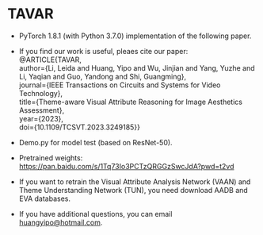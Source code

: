 # TAVAR

* PyTorch 1.8.1 (with Python 3.7.0) implementation of the following paper.

* If you find our work is useful, pleaes cite our paper:  
@ARTICLE{TAVAR,  
  author={Li, Leida and Huang, Yipo and Wu, Jinjian and Yang, Yuzhe and Li, Yaqian and Guo, Yandong and Shi, Guangming},  
  journal={IEEE Transactions on Circuits and Systems for Video Technology},   
  title={Theme-aware Visual Attribute Reasoning for Image Aesthetics Assessment},   
  year={2023},  
  doi={10.1109/TCSVT.2023.3249185}} 

* Demo.py for model test (based on ResNet-50).

* Pretrained weights: https://pan.baidu.com/s/1Tq73Io3PCTzQRGGzSwcJdA?pwd=t2vd 

* If you want to retrain the Visual Attribute Analysis Network (VAAN) and Theme Understanding Network (TUN), you need download AADB and EVA databases.

* If you have additional questions, you can email huangyipo@hotmail.com.

